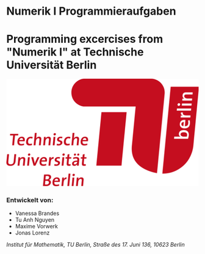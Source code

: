 # Numerik I Programmieraufgaben

# Programming excercises from "Numerik I" at Technische Universität Berlin

![alt text](https://github.com/LithuanianMathemator/Programmieraufgaben/blob/main/tulogo.png?raw=true)

### Entwickelt von:

- Vanessa Brandes
- Tu Anh Nguyen
- Maxime Vorwerk
- Jonas Lorenz

*Institut für Mathematik, TU Berlin, Straße des 17. Juni 136, 10623 Berlin*
